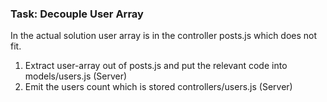 ### Task: Decouple User Array
In the actual solution user array is in the controller posts.js 
which does not fit. 
1. Extract user-array out of posts.js and put the relevant code into models/users.js  (Server)
2. Emit the users count which is stored controllers/users.js (Server)
